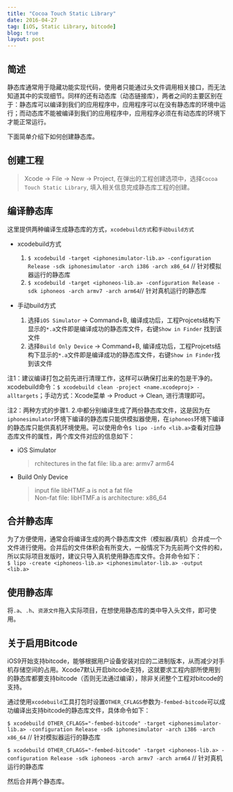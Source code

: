 ```yaml
---
title: "Cocoa Touch Static Library"
date: 2016-04-27
tag: [iOS, Static Library, bitcode]
blog: true
layout: post
---
```


## 简述

静态库通常用于隐藏功能实现代码，使用者只能通过头文件调用相关接口，而无法知道其中的实现细节。同样的还有动态库（动态链接库），两者之间的主要区别在于：静态库可以编译到我们的应用程序中，应用程序可以在没有静态库的环境中运行；而动态库不能被编译到我们的应用程序中，应用程序必须在有动态库的环境下才能正常运行。

下面简单介绍下如何创建静态库。

## 创建工程

> Xcode -> File -> New -> Project, 在弹出的工程创建选项中，选择`Cocoa Touch Static Library`, 填入相关信息完成静态库工程的创建。

## 编译静态库

这里提供两种编译生成静态库的方式，`xcodebuild方式`和`手动build方式`

- xcodebuild方式
  1. `$ xcodebuild -target <iphonesimulator-lib.a> -configuration Release -sdk iphonesimulator -arch i386 -arch x86_64`	// 针对模拟器运行的静态库
  2. `$ xcodebuild -target <iphoneos-lib.a> -configuration Release -sdk iphoneos -arch armv7 -arch arm64`// 针对真机运行的静态库


- 手动build方式

  1. 选择`iOS Simulator` -> Command+B, 编译成功后，工程Projcets结构下显示的`*.a`文件即是编译成功的静态库文件，右键`Show in Finder` 找到该文件
  2. 选择`Build Only Device` -> Command+B, 编译成功后，工程Projcets结构下显示的`*.a`文件即是编译成功的静态库文件，右键`Show in Finder`找到该文件


注1：建议编译打包之前先进行清理工作，这样可以确保打出来的包是干净的。xcodebuild命令：`$ xcodebuild clean -project <name.xcodeproj> -alltargets`；手动方式：Xcode菜单 -> Product -> Clean, 进行清理即可。


注2：两种方式的步骤1. 2.中都分别编译生成了两份静态库文件，这是因为在`iphonesimulator`环境下编译的静态库只能供模拟器使用，在`iphoneos`环境下编译的静态库只能供真机环境使用。可以使用命令`$ lipo -info <lib.a>`查看对应静态库文件的属性，两个库文件对应的信息如下：

- iOS Simulator

  >rchitectures in the fat file: lib.a are: armv7 arm64

- Build Only Device

  >input file libHTMF.a is not a fat file  
  >Non-fat file: libHTMF.a is architecture: x86_64


## 合并静态库

为了方便使用，通常会将编译生成的两个静态库文件（模拟器/真机）合并成一个文件进行使用。合并后的文件体积会有所变大，一般情况下为先前两个文件的和，所以实际项目发版时，建议只导入真机使用静态库文件。合并命令如下：  
`$ lipo -create <iphoneos-lib.a> <iphonesimulator-lib.a> -output <lib.a>`

## 使用静态库

将`.a`、`.h`、`资源文件`拖入实际项目，在想使用静态库的类中导入头文件，即可使用。



## 关于启用Bitcode

iOS9开始支持bitcode，能够根据用户设备安装对应的二进制版本，从而减少对手机存储空间的占用。Xcode7默认开启bitcode支持，这就要求工程内部所使用到的静态库都要支持bitcode（否则无法通过编译），除非关闭整个工程对bitcode的支持。

通过使用`xcodebuild`工具打包时设置`OTHER_CFLAGS`参数为`-fembed-bitcode`可以成功编译出支持bitcode的静态库文件，具体命令如下：

`$ xcodebuild OTHER_CFLAGS="-fembed-bitcode" -target <iphonesimulator-lib.a> -configuration Release -sdk iphonesimulator -arch i386 -arch x86_64`	// 针对模拟器运行的静态库

`$ xcodebuild OTHER_CFLAGS="-fembed-bitcode" -target <iphoneos-lib.a> -configuration Release -sdk iphoneos -arch armv7 -arch arm64`	// 针对真机运行的静态库

然后合并两个静态库。






















